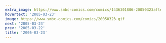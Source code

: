 ```yaml
---
extra_image: https://www.smbc-comics.com/comics/1436301806-20050323after.png
hovertext: '2005-03-23'
image: https://www.smbc-comics.com/comics/20050323.gif
next: '2005-03-24'
prev: '2005-03-22'
title: '2005-03-23'
---
```


